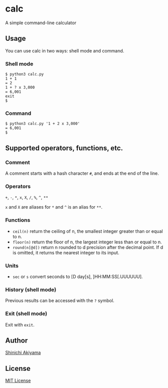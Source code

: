 calc
====

A simple command-line calculator

Usage
-----

You can use calc in two ways: shell mode and command.

### Shell mode ###

```
$ python3 calc.py
1 + 1
= 2
1 + ? x 3,000
= 6,001
exit
$
```

### Command ###

```
$ python3 calc.py '1 + 2 x 3,000'
= 6,001
$
```

Supported operators, functions, etc.
------------------------------------

### Comment ###

A comment starts with a hash character `#`, and ends at the end of the line.

### Operators ###

`+`, `-`, `*`, `x`, `X`, `/`, `%`, `^`, `**`

`x` and `X` are aliases for `*` and `^` is an alias for `**`.

### Functions ###

* `ceil(n)` return the ceiling of n, the smallest integer greater than or equal to n.
* `floor(n)` return the floor of n, the largest integer less than or equal to n.
* `round(n[@d])` return n rounded to d precision after the decimal point. If d is omitted, it returns the nearest integer to its input.

### Units ###

* `sec` or `s` convert seconds to [D day[s], ]HH:MM:SS[.UUUUUU].

### History (shell mode) ###

Previous results can be accessed with the `?` symbol.

### Exit (shell mode) ###

Exit with `exit`.

Author
------

[Shinichi Akiyama](https://github.com/shakiyam)

License
-------

[MIT License](https://opensource.org/licenses/mit)
